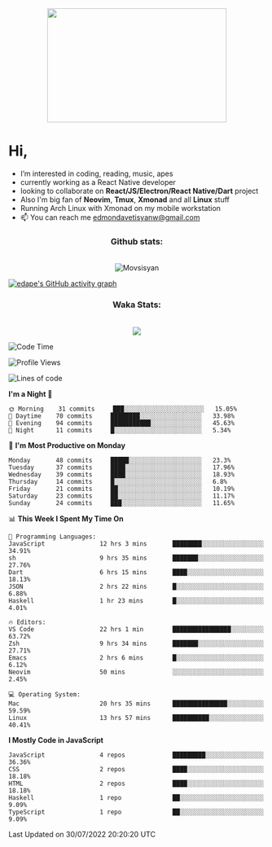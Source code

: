 <div align="center"><kbd><img src="https://c.tenor.com/76XxFDBUu48AAAAC/frustrated-mad.gif" width="352" height="224"/></kbd></div>

#  Hi,
-  I’m interested in coding, reading, music, apes
-  currently working as a React Native developer
-  looking to collaborate on **React/JS/Electron/React Native/Dart** project
-  Also I'm big fan of **Neovim**, **Tmux**, **Xmonad** and all **Linux** stuff
-  Running Arch Linux with Xmonad on my mobile workstation
- 📫 You can reach me edmondavetisyanw@gmail.com

<div align="center">
  <h3>Github stats:</h3>
  <br>
  <img align="center" src="https://github-readme-streak-stats.herokuapp.com/?user=edavetisyan&theme=dark" alt="Movsisyan" />
</div>

[![edape's GitHub activity graph](https://activity-graph.herokuapp.com/graph?username=edavetisyan&&theme=xcode)](https://github.com/edavetisyan)

<div align="center">
  <h3>Waka Stats:</h3>
  <br>
  <img src="https://github-readme-stats.vercel.app/api/wakatime?username=edape&theme=dark&layout=compact"></img>
</div>


<!--START_SECTION:waka-->
![Code Time](http://img.shields.io/badge/Code%20Time-604%20hrs%2012%20mins-blue)

![Profile Views](http://img.shields.io/badge/Profile%20Views-363-blue)

![Lines of code](https://img.shields.io/badge/From%20Hello%20World%20I%27ve%20Written-2%20Million%20lines%20of%20code-blue)

**I'm a Night 🦉** 

```text
🌞 Morning    31 commits     ███░░░░░░░░░░░░░░░░░░░░░░   15.05% 
🌆 Daytime    70 commits     ████████░░░░░░░░░░░░░░░░░   33.98% 
🌃 Evening    94 commits     ███████████░░░░░░░░░░░░░░   45.63% 
🌙 Night      11 commits     █░░░░░░░░░░░░░░░░░░░░░░░░   5.34%

```
📅 **I'm Most Productive on Monday** 

```text
Monday       48 commits     █████░░░░░░░░░░░░░░░░░░░░   23.3% 
Tuesday      37 commits     ████░░░░░░░░░░░░░░░░░░░░░   17.96% 
Wednesday    39 commits     ████░░░░░░░░░░░░░░░░░░░░░   18.93% 
Thursday     14 commits     █░░░░░░░░░░░░░░░░░░░░░░░░   6.8% 
Friday       21 commits     ██░░░░░░░░░░░░░░░░░░░░░░░   10.19% 
Saturday     23 commits     ██░░░░░░░░░░░░░░░░░░░░░░░   11.17% 
Sunday       24 commits     ███░░░░░░░░░░░░░░░░░░░░░░   11.65%

```


📊 **This Week I Spent My Time On** 

```text
💬 Programming Languages: 
JavaScript               12 hrs 3 mins       ████████░░░░░░░░░░░░░░░░░   34.91% 
sh                       9 hrs 35 mins       ███████░░░░░░░░░░░░░░░░░░   27.76% 
Dart                     6 hrs 15 mins       ████░░░░░░░░░░░░░░░░░░░░░   18.13% 
JSON                     2 hrs 22 mins       █░░░░░░░░░░░░░░░░░░░░░░░░   6.88% 
Haskell                  1 hr 23 mins        █░░░░░░░░░░░░░░░░░░░░░░░░   4.01%

🔥 Editors: 
VS Code                  22 hrs 1 min        ████████████████░░░░░░░░░   63.72% 
Zsh                      9 hrs 34 mins       ███████░░░░░░░░░░░░░░░░░░   27.71% 
Emacs                    2 hrs 6 mins        █░░░░░░░░░░░░░░░░░░░░░░░░   6.12% 
Neovim                   50 mins             ░░░░░░░░░░░░░░░░░░░░░░░░░   2.45%

💻 Operating System: 
Mac                      20 hrs 35 mins      ███████████████░░░░░░░░░░   59.59% 
Linux                    13 hrs 57 mins      ██████████░░░░░░░░░░░░░░░   40.41%

```

**I Mostly Code in JavaScript** 

```text
JavaScript               4 repos             █████████░░░░░░░░░░░░░░░░   36.36% 
CSS                      2 repos             ████░░░░░░░░░░░░░░░░░░░░░   18.18% 
HTML                     2 repos             ████░░░░░░░░░░░░░░░░░░░░░   18.18% 
Haskell                  1 repo              ██░░░░░░░░░░░░░░░░░░░░░░░   9.09% 
TypeScript               1 repo              ██░░░░░░░░░░░░░░░░░░░░░░░   9.09%

```



 Last Updated on 30/07/2022 20:20:20 UTC
<!--END_SECTION:waka-->
